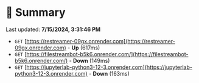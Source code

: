 # 📖 Summary
Last updated: **7/15/2024, 3:31:46 PM**

- `GET` [https://restreamer-09gx.onrender.com](https://restreamer-09gx.onrender.com) - **Up** (617ms)
- `GET` [https://filestreambot-b5k6.onrender.com/](https://filestreambot-b5k6.onrender.com/) - **Down** (149ms)
- `GET` [https://jupyterlab-python3-12-3.onrender.com](https://jupyterlab-python3-12-3.onrender.com) - **Down** (163ms)
